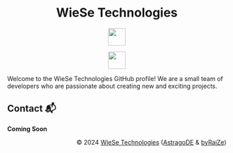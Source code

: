 <h1 align="center">WieSe Technologies</h1>

<!-- Badges -->

<p align="center">
    <img src="https://skillicons.dev/icons?i=nuxt,vue,astro,php,html,tailwind,scss,css,ts,js" height="40"/>
</p>

<p align="center">
    <img src="https://skillicons.dev/icons?i=python,flutter,dart,mysql" height="40"/>
</p>

Welcome to the WieSe Technologies GitHub profile! We are a small team of developers who are passionate about creating new and exciting projects.

## Contact 📬

**Coming Soon**


<div align="right" style="text-align: right;">
    <p>© 2024 <a href="https://github.com/WieSeTechnologies">WieSe Technologies</a> (<a href="https://github.com/AstragoDE">AstragoDE</a> & <a href="https://github.com/byRaiZe">byRaiZe</a>)</p>
</div>
